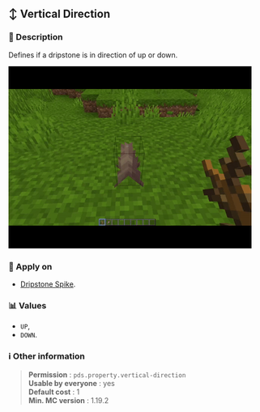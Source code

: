 ## :arrow_up_down: Vertical Direction

### :memo: Description
Defines if a dripstone is in direction of up or down.

![Demo of vertical direction property](../../assets/properties/vertical-direction.gif ':size=90%')


### :dart: Apply on
- [Dripstone Spike](https://minecraft.wiki/w/Dripstone_spike).

### :bar_chart: Values
- ``UP``,
- ``DOWN``.

### :information_source: Other information

> **Permission** : ``pds.property.vertical-direction``<br>
> **Usable by everyone** : yes<br>
>  **Default cost** : 1<br>
>  **Min. MC version** : 1.19.2
